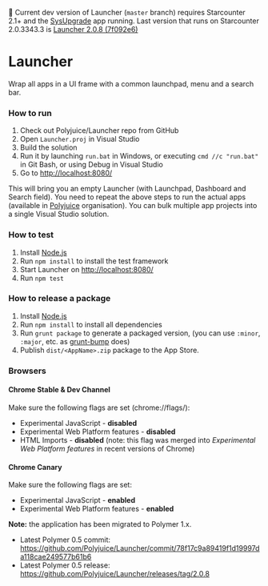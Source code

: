 :construction: Current dev version of Launcher (`master` branch) requires Starcounter 2.1+ and the [SysUpgrade](https://github.com/polyjuice/sysupgrade) app running. 
Last version that runs on Starcounter 2.0.3343.3 is [Launcher 2.0.8 (7f092e6)](https://github.com/Polyjuice/Launcher/tree/7f092e6981f4133d5048a8666b488269b4aa8023)

Launcher
========

Wrap all apps in a UI frame with a common launchpad, menu and a search bar.

### How to run

1. Check out Polyjuice/Launcher repo from GitHub
2. Open `Launcher.proj` in Visual Studio
3. Build the solution
4. Run it by launching `run.bat` in Windows, or executing `cmd //c "run.bat"` in Git Bash, or using Debug in Visual Studio
5. Go to [http://localhost:8080/](http://localhost:8080/)

This will bring you an empty Launcher (with Launchpad, Dashboard and Search field). You need to repeat the above steps to run the actual apps (available in [Polyjuice](https://github.com/Polyjuice) organisation). You can bulk multiple app projects into a single Visual Studio solution.

### How to test

1. Install [Node.js](https://nodejs.org/)
2. Run `npm install` to install the test framework
3. Start Launcher on [http://localhost:8080/](http://localhost:8080/)
4. Run `npm test`

### How to release a package

1. Install [Node.js](https://nodejs.org/)
2. Run `npm install` to install all dependencies
2. Run `grunt package` to generate a packaged version, (you can use `:minor`, `:major`, etc. as [grunt-bump](https://github.com/vojtajina/grunt-bump) does)
4. Publish `dist/<AppName>.zip` package to the App Store.

### Browsers

#### Chrome Stable & Dev Channel

Make sure the following flags are set (chrome://flags/):

 - Experimental JavaScript - **disabled**
 - Experimental Web Platform features - **disabled**
 - HTML Imports - **disabled** (note: this flag was merged into *Experimental Web Platform features* in recent versions of Chrome)

#### Chrome Canary

Make sure the following flags are set:

 - Experimental JavaScript - **enabled**
 - Experimental Web Platform features - **enabled**

 **Note:** the application has been migrated to Polymer 1.x.
- Latest Polymer 0.5 commit: https://github.com/Polyjuice/Launcher/commit/78f17c9a89419f1d19997da118cae249577b61b6
- Latest Polymer 0.5 release: https://github.com/Polyjuice/Launcher/releases/tag/2.0.8
